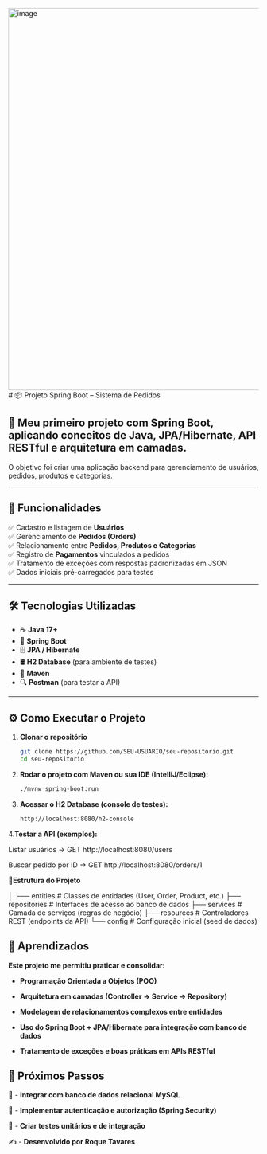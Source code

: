 <img width="1366" height="768" alt="image" src="https://github.com/user-attachments/assets/7f2c72d1-3827-4457-8c69-d8d6e9ad2fee" /># 📦 Projeto Spring Boot – Sistema de Pedidos

## 🚀 Meu **primeiro projeto com Spring Boot**, aplicando conceitos de **Java, JPA/Hibernate, API RESTful e arquitetura em camadas**.  
O objetivo foi criar uma aplicação backend para gerenciamento de usuários, pedidos, produtos e categorias.  

---

## 📑 Funcionalidades

✅ Cadastro e listagem de **Usuários**  
✅ Gerenciamento de **Pedidos (Orders)**  
✅ Relacionamento entre **Pedidos, Produtos e Categorias**  
✅ Registro de **Pagamentos** vinculados a pedidos  
✅ Tratamento de exceções com respostas padronizadas em JSON  
✅ Dados iniciais pré-carregados para testes  

---

## 🛠️ Tecnologias Utilizadas

- ☕ **Java 17+**  
- 🌱 **Spring Boot**  
- 🗄️ **JPA / Hibernate**  
- 🛢️ **H2 Database** (para ambiente de testes)  
- 🧰 **Maven**  
- 🔍 **Postman** (para testar a API)  

---

## ⚙️ Como Executar o Projeto

1. **Clonar o repositório**
   ```bash
   git clone https://github.com/SEU-USUARIO/seu-repositorio.git
   cd seu-repositorio

   
2. **Rodar o projeto com Maven ou sua IDE (IntelliJ/Eclipse):**
   ```bash
   ./mvnw spring-boot:run

3. **Acessar o H2 Database (console de testes):**
   ```bash
   http://localhost:8080/h2-console

4.**Testar a API (exemplos):**

Listar usuários → GET http://localhost:8080/users

Buscar pedido por ID → GET http://localhost:8080/orders/1

📂**Estrutura do Projeto**

 │
         ├── entities        # Classes de entidades (User, Order, Product, etc.)
         ├── repositories    # Interfaces de acesso ao banco de dados
         ├── services        # Camada de serviços (regras de negócio)
         ├── resources       # Controladores REST (endpoints da API)
         └── config          # Configuração inicial (seed de dados)

## 🚀 **Aprendizados**

**Este projeto me permitiu praticar e consolidar:**

- **Programação Orientada a Objetos (POO)**

- **Arquitetura em camadas (Controller → Service → Repository)**

- **Modelagem de relacionamentos complexos entre entidades**

- **Uso do Spring Boot + JPA/Hibernate para integração com banco de dados**

- **Tratamento de exceções e boas práticas em APIs RESTful**

## 📌 **Próximos Passos**

🔗 - **Integrar com banco de dados relacional MySQL**

🔐 - **Implementar autenticação e autorização (Spring Security)**

🧪 - **Criar testes unitários e de integração**

✍️ - **Desenvolvido por Roque Tavares**      
         

        











